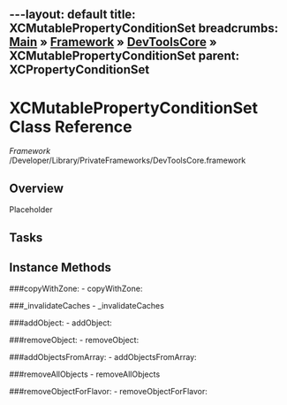 ---layout: default
title: XCMutablePropertyConditionSet
breadcrumbs: <a href="/index.html">Main</a> &raquo; <a href="/Frameworks.html">Framework</a> &raquo; <a href="/Frameworks/DevToolsCore.html">DevToolsCore</a> &raquo; XCMutablePropertyConditionSet
parent: XCPropertyConditionSet 
---
# XCMutablePropertyConditionSet Class Reference

*Framework* /Developer/Library/PrivateFrameworks/DevToolsCore.framework

## Overview

Placeholder

## Tasks

## Instance Methods

<a name="-copyWithZone:"></a>
###copyWithZone:
    - copyWithZone:

<a name="-_invalidateCaches"></a>
###_invalidateCaches
    - _invalidateCaches

<a name="-addObject:"></a>
###addObject:
    - addObject:

<a name="-removeObject:"></a>
###removeObject:
    - removeObject:

<a name="-addObjectsFromArray:"></a>
###addObjectsFromArray:
    - addObjectsFromArray:

<a name="-removeAllObjects"></a>
###removeAllObjects
    - removeAllObjects

<a name="-removeObjectForFlavor:"></a>
###removeObjectForFlavor:
    - removeObjectForFlavor:

